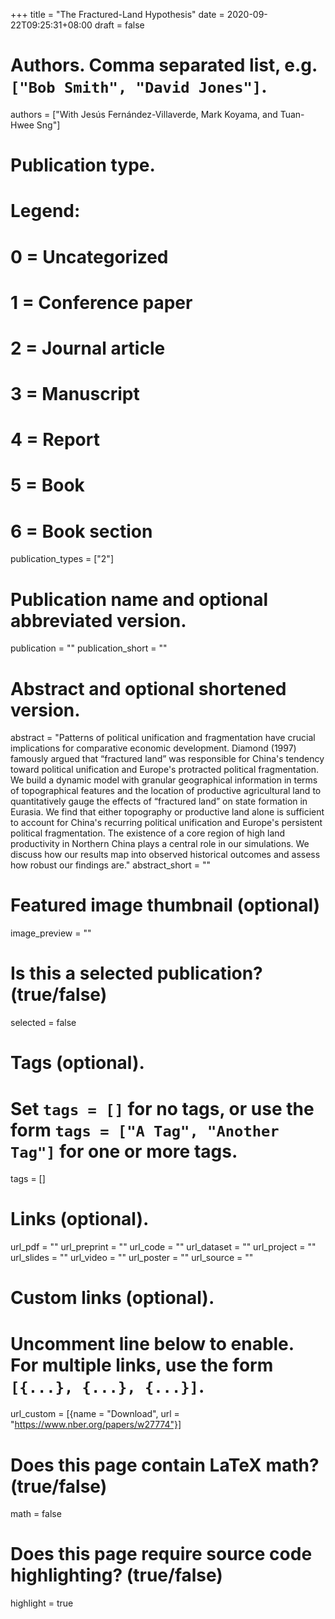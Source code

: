 +++
title = "The Fractured-Land Hypothesis"
date = 2020-09-22T09:25:31+08:00
draft = false

# Authors. Comma separated list, e.g. `["Bob Smith", "David Jones"]`.
authors = ["With Jesús Fernández-Villaverde, Mark Koyama, and Tuan-Hwee Sng"]

# Publication type.
# Legend:
# 0 = Uncategorized
# 1 = Conference paper
# 2 = Journal article
# 3 = Manuscript
# 4 = Report
# 5 = Book
# 6 = Book section
publication_types = ["2"]

# Publication name and optional abbreviated version.
publication = ""
publication_short = ""

# Abstract and optional shortened version.
abstract = "Patterns of political unification and fragmentation have crucial implications for comparative economic development. Diamond (1997) famously argued that “fractured land” was responsible for China's tendency toward political unification and Europe's protracted political fragmentation. We build a dynamic model with granular geographical information in terms of topographical features and the location of productive agricultural land to quantitatively gauge the effects of “fractured land” on state formation in Eurasia. We find that either topography or productive land alone is sufficient to account for China's recurring political unification and Europe's persistent political fragmentation. The existence of a core region of high land productivity in Northern China plays a central role in our simulations. We discuss how our results map into observed historical outcomes and assess how robust our findings are."
abstract_short = ""

# Featured image thumbnail (optional)
image_preview = ""

# Is this a selected publication? (true/false)
selected = false

# Tags (optional).
#   Set `tags = []` for no tags, or use the form `tags = ["A Tag", "Another Tag"]` for one or more tags.
tags = []

# Links (optional).
url_pdf = ""
url_preprint = ""
url_code = ""
url_dataset = ""
url_project = ""
url_slides = ""
url_video = ""
url_poster = ""
url_source = ""

# Custom links (optional).
#   Uncomment line below to enable. For multiple links, use the form `[{...}, {...}, {...}]`.
url_custom = [{name = "Download", url = "https://www.nber.org/papers/w27774"}]

# Does this page contain LaTeX math? (true/false)
math = false

# Does this page require source code highlighting? (true/false)
highlight = true

